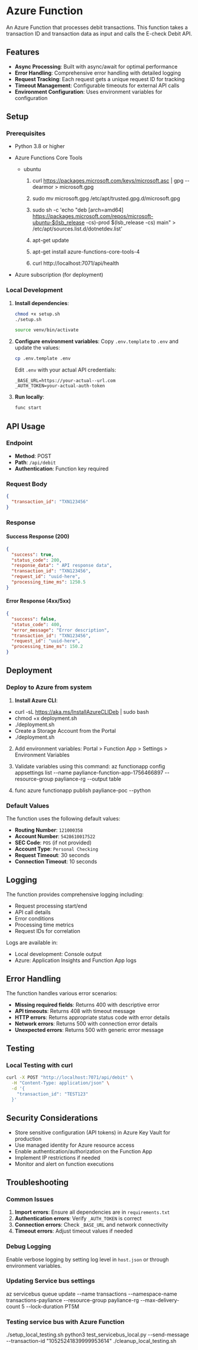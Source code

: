 #  Azure Function

An Azure Function that processes  debit transactions. This function takes a transaction ID and transaction data as input and calls the  E-check Debit API.

## Features

- **Async Processing**: Built with async/await for optimal performance
- **Error Handling**: Comprehensive error handling with detailed logging
- **Request Tracking**: Each request gets a unique request ID for tracking
- **Timeout Management**: Configurable timeouts for external API calls
- **Environment Configuration**: Uses environment variables for configuration

## Setup

### Prerequisites

- Python 3.8 or higher
- Azure Functions Core Tools
    - ubuntu
        1. curl https://packages.microsoft.com/keys/microsoft.asc | gpg --dearmor > microsoft.gpg

        2. sudo mv microsoft.gpg /etc/apt/trusted.gpg.d/microsoft.gpg

        3. sudo sh -c 'echo "deb [arch=amd64] https://packages.microsoft.com/repos/microsoft-ubuntu-$(lsb_release -cs)-prod $(lsb_release -cs) main" > /etc/apt/sources.list.d/dotnetdev.list'

        4. apt-get update

        5. apt-get install azure-functions-core-tools-4

        6. curl http://localhost:7071/api/health

- Azure subscription (for deployment)

### Local Development

1. **Install dependencies**:
   ```bash
   chmod +x setup.sh
   ./setup.sh

   source venv/bin/activate
   ```

2. **Configure environment variables**:
   Copy `.env.template` to `.env` and update the values:
   ```bash
   cp .env.template .env
   ```

   Edit `.env` with your actual  API credentials:
   ```
   _BASE_URL=https://your-actual--url.com
   _AUTH_TOKEN=your-actual-auth-token
   ```

3. **Run locally**:
   ```bash
   func start
   ```

## API Usage

### Endpoint
- **Method**: POST
- **Path**: `/api/debit`
- **Authentication**: Function key required

### Request Body

```json
{
  "transaction_id": "TXN123456"
}
```

### Response

#### Success Response (200)
```json
{
  "success": true,
  "status_code": 200,
  "response_data": " API response data",
  "transaction_id": "TXN123456",
  "request_id": "uuid-here",
  "processing_time_ms": 1250.5
}
```

#### Error Response (4xx/5xx)
```json
{
  "success": false,
  "status_code": 400,
  "error_message": "Error description",
  "transaction_id": "TXN123456",
  "request_id": "uuid-here",
  "processing_time_ms": 150.2
}
```

## Deployment

### Deploy to Azure from system

1. **Install Azure CLI**:
  - curl -sL https://aka.ms/InstallAzureCLIDeb | sudo bash
  - chmod +x deployment.sh
  - ./deployment.sh
  - Create a Storage Account from the Portal
  - ./deployment.sh

2. Add environment variables:
  Portal > Function App > Settings > Environment Variables

3. Validate variables using this command:
   az functionapp config appsettings list     --name payliance-function-app-1756466897     --resource-group payliance-rg     --output table

4. func azure functionapp publish payliance-poc --python

### Default Values

The function uses the following default values:
- **Routing Number**: `121000358`
- **Account Number**: `5428610017522`
- **SEC Code**: `POS` (if not provided)
- **Account Type**: `Personal Checking`
- **Request Timeout**: 30 seconds
- **Connection Timeout**: 10 seconds

## Logging

The function provides comprehensive logging including:
- Request processing start/end
- API call details
- Error conditions
- Processing time metrics
- Request IDs for correlation

Logs are available in:
- Local development: Console output
- Azure: Application Insights and Function App logs

## Error Handling

The function handles various error scenarios:
- **Missing required fields**: Returns 400 with descriptive error
- **API timeouts**: Returns 408 with timeout message
- **HTTP errors**: Returns appropriate status code with error details
- **Network errors**: Returns 500 with connection error details
- **Unexpected errors**: Returns 500 with generic error message

## Testing

### Local Testing with curl

```bash
curl -X POST "http://localhost:7071/api/debit" \
  -H "Content-Type: application/json" \
  -d '{
    "transaction_id": "TEST123"
  }'
```

## Security Considerations

- Store sensitive configuration (API tokens) in Azure Key Vault for production
- Use managed identity for Azure resource access
- Enable authentication/authorization on the Function App
- Implement IP restrictions if needed
- Monitor and alert on function executions

## Troubleshooting

### Common Issues

1. **Import errors**: Ensure all dependencies are in `requirements.txt`
2. **Authentication errors**: Verify `_AUTH_TOKEN` is correct
3. **Connection errors**: Check `_BASE_URL` and network connectivity
4. **Timeout errors**: Adjust timeout values if needed

### Debug Logging

Enable verbose logging by setting log level in `host.json` or through environment variables.

### Updating Service bus settings
az servicebus queue update --name transactions --namespace-name transactions-payliance --resource-group payliance-rg --max-delivery-count 5 --lock-duration PT5M

### Testing service bus with Azure Function
./setup_local_testing.sh
python3 test_servicebus_local.py --send-message --transaction-id "10525241839999953614"
./cleanup_local_testing.sh

